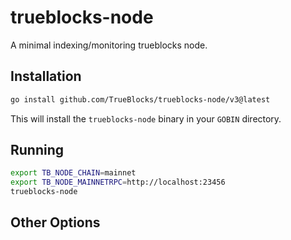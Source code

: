 # trueblocks-node

A minimal indexing/monitoring trueblocks node.

## Installation

```bash
go install github.com/TrueBlocks/trueblocks-node/v3@latest
```

This will install the `trueblocks-node` binary in your `GOBIN` directory.

## Running

```bash
export TB_NODE_CHAIN=mainnet
export TB_NODE_MAINNETRPC=http://localhost:23456
trueblocks-node
```

## Other Options

